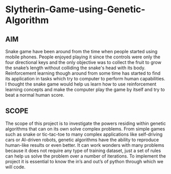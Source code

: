 # Slytherin-Game-using-Genetic-Algorithm

## AIM
Snake game have been around from the time when people started using mobile phones. People enjoyed playing it since the controls were only the four directional keys and the only objective was to collect the fruit to grow the snake’s length without colliding the snake's head with its body. Reinforcement learning though around from some time has started to find its application in tasks which try to computer to perform human capabilities. I thought the snake game would help us learn how to use reinforcement learning concepts and make the computer play the game by itself and try to beat a normal human score.

## SCOPE 
The scope of this project is to investigate the powers residing within genetic algorithms that can on its own solve complex problems. From simple games such as snake or tic-tac-toe to many complex applications like self-driving cars or AI-driven robots, genetic algorithms have the ability to reproduce human-like results or even better. It can work wonders with many problems  because it does not require any type  of training dataset, just a set of rules can help us solve the problem over a number of iterations. To implement the project it is essential to know the in’s and out’s of python through which we will code.


